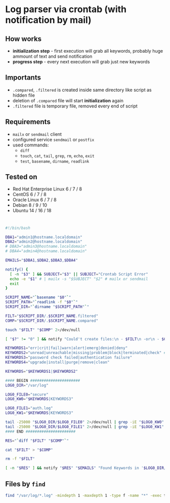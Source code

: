 # Log parser via crontab (with notification by mail)

## How works
 * **initialization step** - first execution will grab all keywords, probably huge ammount of text and send notification
 * **progress step** - every next execution will grab just new keywords
 
## Importants
 * `.compared`, `.filtered` is created inside same directory like script as hidden file
 * deletion of `.compared` file will start **initialization** again
 * `.filtered` file is temporary file, removed every end of script

## Requirements
 * `mailx` or `sendmail` client
 * configured service `sendmail` or `postfix`
 * used commands: 
   * `diff`
   * `touch`, `cat`, `tail`, `grep`, `rm`, `echo`, `exit`
   * `test`, `basename`, `dirname`, `readlink`

## Tested on
 - Red Hat Enterprise Linux 6 / 7 / 8
 - CentOS 6 / 7 / 8
 - Oracle Linux 6 / 7 / 8
 - Debian 8 / 9 / 10
 - Ubuntu 14 / 16 / 18
  
#

```bash
#!/bin/bash

DBA1="admin1@hostname.localdomain"
DBA2="admin2@hostname.localdomain"
# DBA3="admin3@hostname.localdomain"
# DBA4="admin4@hostname.localdomain"

EMAILS="$DBA1,$DBA2,$DBA3,$DBA4"

notify() {
  [ -n "$3" ] && SUBJECT="$3" || SUBJECT="Crontab Script Error"
  echo -e "$1" # | mailx -s "$SUBJECT" "$2" # mailx or sendmail
  exit
}

SCRIPT_NAME="`basename "$0"`"
SCRIPT_PATH="`readlink -f "$0"`"
SCRIPT_DIR="`dirname "$SCRIPT_PATH"`"

FILT="$SCRIPT_DIR/.$SCRIPT_NAME.filtered"
COMP="$SCRIPT_DIR/.$SCRIPT_NAME.compared"

touch "$FILT" "$COMP" 2>/dev/null

[ "$?" != "0" ] && notify "Could't create files:\n - $FILT\n -or\n - $COMP" 

KEYWORDS1="err|crit|fail|warn|alert|emerg|denied|deny"
KEYWORDS2="unread|unreachable|missing|problem|block|terminated|check" # reject
KEYWORDS3="password check failed|authentication failure"
KEYWORDS4="upgrade|install|purge|remove|clean"

KEYWORDS="$KEYWORDS1|$KEYWORDS2"

#### BEGIN ######################
LOG0_DIR="/var/log"

LOG0_FILE0="secure"
LOG0_KW0="$KEYWORDS|KEYWORDS3"

LOG0_FILE1="auth.log"
LOG0_KW1="$KEYWORDS|KEYWORDS3"

tail -25000 "$LOG0_DIR/$LOG0_FILE0" 2>/dev/null | grep -iE "$LOG0_KW0" >> "$FILT"
tail -25000 "$LOG0_DIR/$LOG0_FILE1" 2>/dev/null | grep -iE "$LOG0_KW1" >> "$FILT"
#### END ######################

RES="`diff "$FILT" "$COMP"`"

cat "$FILT" > "$COMP"

rm -f "$FILT"

[ -n "$RES" ] && notify "$RES" "$EMAILS" "Found Keywords in '$LOG0_DIR/LOG0_FILE0,LOG0_FILE1'"
```

## Files by `find`
```bash
find "/var/log/*.log" -mindepth 1 -maxdepth 1 -type f -name "*" -exec tail -25000 {} \; 2>/dev/null | grep -iE "$KEYWORDS" >> "$FILT"
````
